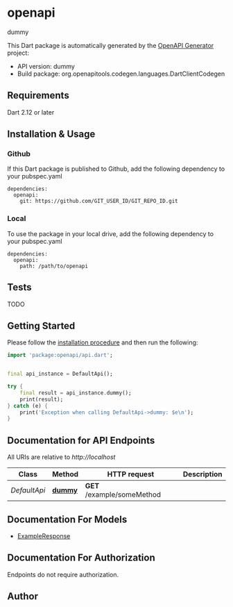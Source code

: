 # openapi
dummy

This Dart package is automatically generated by the [OpenAPI Generator](https://openapi-generator.tech) project:

- API version: dummy
- Build package: org.openapitools.codegen.languages.DartClientCodegen

## Requirements

Dart 2.12 or later

## Installation & Usage

### Github
If this Dart package is published to Github, add the following dependency to your pubspec.yaml
```
dependencies:
  openapi:
    git: https://github.com/GIT_USER_ID/GIT_REPO_ID.git
```

### Local
To use the package in your local drive, add the following dependency to your pubspec.yaml
```
dependencies:
  openapi:
    path: /path/to/openapi
```

## Tests

TODO

## Getting Started

Please follow the [installation procedure](#installation--usage) and then run the following:

```dart
import 'package:openapi/api.dart';


final api_instance = DefaultApi();

try {
    final result = api_instance.dummy();
    print(result);
} catch (e) {
    print('Exception when calling DefaultApi->dummy: $e\n');
}

```

## Documentation for API Endpoints

All URIs are relative to *http://localhost*

Class | Method | HTTP request | Description
------------ | ------------- | ------------- | -------------
*DefaultApi* | [**dummy**](doc//DefaultApi.md#dummy) | **GET** /example/someMethod | 


## Documentation For Models

 - [ExampleResponse](doc//ExampleResponse.md)


## Documentation For Authorization

Endpoints do not require authorization.


## Author



